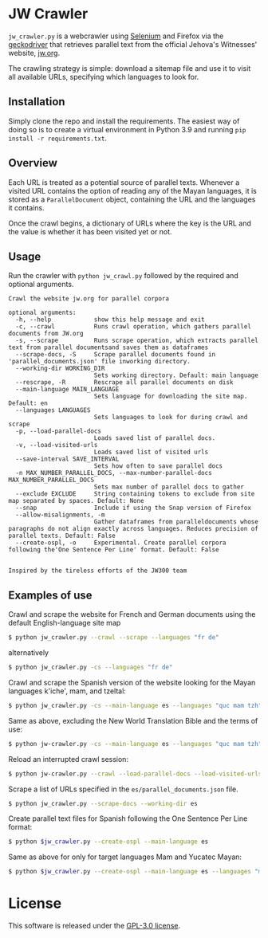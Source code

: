 # JW Crawler

`jw_crawler.py` is a webcrawler using [Selenium](https://www.selenium.dev/) and Firefox via the [geckodriver](https://github.com/mozilla/geckodriver) that retrieves parallel text from the official Jehova's Witnesses' website, [jw.org](https://www.jw.org).

The crawling strategy is simple: download a sitemap file and use it to visit all available URLs, specifying which languages to look for.

## Installation
Simply clone the repo and install the requirements. The easiest way of doing so is to create a virtual environment in Python 3.9 and running `pip install -r requirements.txt`.

## Overview
Each URL is treated as a potential source of parallel texts. Whenever a visited URL contains the option of reading any of the Mayan languages, it is stored as a `ParallelDocument` object, containing the URL and the languages it contains.

Once the crawl begins, a dictionary of URLs where the key is the URL and the value is whether it has been visited yet or not. 

## Usage
Run the crawler with `python jw_crawl.py` followed by the required and optional arguments. 
```
Crawl the website jw.org for parallel corpora

optional arguments:
  -h, --help            show this help message and exit
  -c, --crawl           Runs crawl operation, which gathers parallel documents from JW.org
  -s, --scrape          Runs scrape operation, which extracts parallel text from parallel documentsand saves them as dataframes
  --scrape-docs, -S     Scrape parallel documents found in 'parallel_documents.json' file inworking directory.
  --working-dir WORKING_DIR
                        Sets working directory. Default: main language
  --rescrape, -R        Rescrape all parallel documents on disk
  --main-language MAIN_LANGUAGE
                        Sets language for downloading the site map. Default: en
  --languages LANGUAGES
                        Sets languages to look for during crawl and scrape
  -p, --load-parallel-docs
                        Loads saved list of parallel docs.
  -v, --load-visited-urls
                        Loads saved list of visited urls
  --save-interval SAVE_INTERVAL
                        Sets how often to save parallel docs
  -n MAX_NUMBER_PARALLEL_DOCS, --max-number-parallel-docs MAX_NUMBER_PARALLEL_DOCS
                        Sets max number of parallel docs to gather
  --exclude EXCLUDE     String containing tokens to exclude from site map separated by spaces. Default: None
  --snap                Include if using the Snap version of Firefox
  --allow-misalignments, -m
                        Gather dataframes from paralleldocuments whose paragraphs do not align exactly across languages. Reduces precision of parallel texts. Default: False
  --create-ospl, -o     Experimental. Create parallel corpora following the'One Sentence Per Line' format. Default: False


Inspired by the tireless efforts of the JW300 team
```

## Examples of use

Crawl and scrape the website for French and German documents using the default English-language site map
```bash
$ python jw_crawler.py --crawl --scrape --languages "fr de"
```
alternatively
```bash
$ python jw_crawler.py -cs --languages "fr de"
```

Crawl and scrape the Spanish version of the website looking for the Mayan languages k'iche', mam, and tzeltal:
```bash
$ python jw_crawler.py -cs --main-language es --languages "quc mam tzh"
``` 

Same as above, excluding the New World Translation Bible and the terms of use:
```bash
$ python jw-crawler.py -cs --main-language es --languages "quc mam tzh" --exclude "biblia/nwt/libros condiciones-de-uso"
``` 

Reload an interrupted crawl session:
```bash
$ python jw-crawler.py --crawl --load-parallel-docs --load-visited-urls --main-language es --languages "quc mam tzh"
```

Scrape a list of URLs specified in the `es/parallel_documents.json` file.
```bash
$ python jw_crawler.py --scrape-docs --working-dir es
```

Create parallel text files for Spanish following the One Sentence Per Line format:
```bash
$ python $jw_crawler.py --create-ospl --main-language es
```

Same as above for only for target languages Mam and Yucatec Mayan:
```bash
$ python $jw_crawler.py --create-ospl --main-language es --languages "mam yua"
```

# License
This software is released under the [GPL-3.0 license](https://www.gnu.org/licenses/gpl-3.0.html).
